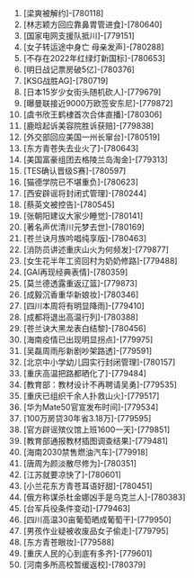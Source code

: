 
1. [梁爽被解约]-[780118]
1. [林志颖方回应靠鼻胃管进食]-[780640]
1. [国家电网支援队抵川]-[779151]
1. [女子转运途中身亡 母亲发声]-[780288]
1. [不存在2022年红绿灯新国标]-[780653]
1. [明日战记票房破5亿]-[780376]
1. [KSG战胜AG]-[780719]
1. [日本15岁少女街头随机砍人]-[779679]
1. [曝曼联接近9000万欧签安东尼]-[779872]
1. [虞书欣王鹤棣首次合体直播]-[780306]
1. [鹿晗起诉美容院胜诉获赔]-[779838]
1. [外交部回应美国一州长窜台]-[780519]
1. [东方青苍失去业火了]-[780643]
1. [美国富豪组团去格陵兰岛淘金]-[779313]
1. [TES确认晋级S赛]-[780597]
1. [猫德学院已不堪重负]-[780623]
1. [西安辟谣将封闭式管理]-[780244]
1. [蔡英文被控告]-[780545]
1. [张朝阳建议大家少睡觉]-[780141]
1. [著名声优清川元梦去世]-[780169]
1. [苍兰诀月族吟唱纯享版]-[780463]
1. [消防员讲述重庆山火为何频发]-[779877]
1. [女生花半年工资回村为奶奶修路]-[779488]
1. [GAI再现经典表情]-[780359]
1. [莫兰德透露重返辽篮]-[779873]
1. [成毅沉香重华新娘妆]-[780346]
1. [四川本周将有明显降雨]-[779410]
1. [成都将退出高温行列]-[780388]
1. [苍兰诀大黑龙表白结黎]-[780456]
1. [海南疫情已出现明显拐点]-[779975]
1. [吴磊周雨彤新剧吵架路透]-[779591]
1. [北京中小学幼儿园实行封闭管理]-[780157]
1. [重庆高温把路都晒化了]-[779484]
1. [教育部：教材设计不再聘请吴勇]-[779535]
1. [重庆已组织千余人扑救山火]-[779517]
1. [华为Mate50官宣发布时间]-[779534]
1. [100万房贷30年省3.18万]-[779595]
1. [官方辟谣殡仪馆上班1600一天]-[779851]
1. [教育部通报教材插图调查结果]-[779481]
1. [海南2030禁售燃油汽车]-[779918]
1. [唐周为颜淡散尽修为]-[780351]
1. [江苏就要凉快了]-[780601]
1. [小兰花东方青苍耳语好甜]-[780451]
1. [俄方称谋杀杜金娜凶手是乌克兰人]-[780383]
1. [台军兵役条件变动]-[779463]
1. [四川高温30亩葡萄晒成葡萄干]-[779950]
1. [男孩作业疑被收废品女子偷走]-[779795]
1. [东方青苍眼妆]-[779588]
1. [重庆人民的心到底有多齐]-[779601]
1. [河南多所高校暂缓返校]-[780379]